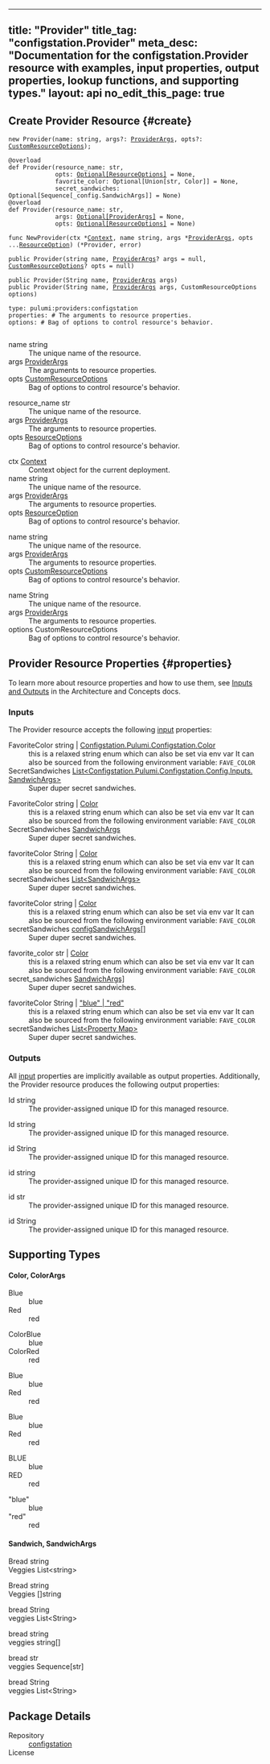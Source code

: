 
---
title: "Provider"
title_tag: "configstation.Provider"
meta_desc: "Documentation for the configstation.Provider resource with examples, input properties, output properties, lookup functions, and supporting types."
layout: api
no_edit_this_page: true
---



<!-- WARNING: this file was generated by test. -->
<!-- Do not edit by hand unless you're certain you know what you are doing! -->




## Create Provider Resource {#create}
<div>
<pulumi-chooser type="language" options="typescript,python,go,csharp,java,yaml"></pulumi-chooser>
</div>


<div>
<pulumi-choosable type="language" values="javascript,typescript">
<div class="highlight"><pre class="chroma"><code class="language-typescript" data-lang="typescript"><span class="k">new </span><span class="nx">Provider</span><span class="p">(</span><span class="nx">name</span><span class="p">:</span> <span class="nx">string</span><span class="p">,</span> <span class="nx">args</span><span class="p">?:</span> <span class="nx"><a href="#inputs">ProviderArgs</a></span><span class="p">,</span> <span class="nx">opts</span><span class="p">?:</span> <span class="nx"><a href="/docs/reference/pkg/nodejs/pulumi/pulumi/#CustomResourceOptions">CustomResourceOptions</a></span><span class="p">);</span></code></pre></div>
</pulumi-choosable>
</div>

<div>
<pulumi-choosable type="language" values="python">
<div class="highlight"><pre class="chroma"><code class="language-python" data-lang="python"><span class=nd>@overload</span>
<span class="k">def </span><span class="nx">Provider</span><span class="p">(</span><span class="nx">resource_name</span><span class="p">:</span> <span class="nx">str</span><span class="p">,</span>
             <span class="nx">opts</span><span class="p">:</span> <span class="nx"><a href="/docs/reference/pkg/python/pulumi/#pulumi.ResourceOptions">Optional[ResourceOptions]</a></span> = None<span class="p">,</span>
             <span class="nx">favorite_color</span><span class="p">:</span> <span class="nx">Optional[Union[str, Color]]</span> = None<span class="p">,</span>
             <span class="nx">secret_sandwiches</span><span class="p">:</span> <span class="nx">Optional[Sequence[_config.SandwichArgs]]</span> = None<span class="p">)</span>
<span class=nd>@overload</span>
<span class="k">def </span><span class="nx">Provider</span><span class="p">(</span><span class="nx">resource_name</span><span class="p">:</span> <span class="nx">str</span><span class="p">,</span>
             <span class="nx">args</span><span class="p">:</span> <span class="nx"><a href="#inputs">Optional[ProviderArgs]</a></span> = None<span class="p">,</span>
             <span class="nx">opts</span><span class="p">:</span> <span class="nx"><a href="/docs/reference/pkg/python/pulumi/#pulumi.ResourceOptions">Optional[ResourceOptions]</a></span> = None<span class="p">)</span></code></pre></div>
</pulumi-choosable>
</div>

<div>
<pulumi-choosable type="language" values="go">
<div class="highlight"><pre class="chroma"><code class="language-go" data-lang="go"><span class="k">func </span><span class="nx">NewProvider</span><span class="p">(</span><span class="nx">ctx</span><span class="p"> *</span><span class="nx"><a href="https://pkg.go.dev/github.com/pulumi/pulumi/sdk/v3/go/pulumi?tab=doc#Context">Context</a></span><span class="p">,</span> <span class="nx">name</span><span class="p"> </span><span class="nx">string</span><span class="p">,</span> <span class="nx">args</span><span class="p"> *</span><span class="nx"><a href="#inputs">ProviderArgs</a></span><span class="p">,</span> <span class="nx">opts</span><span class="p"> ...</span><span class="nx"><a href="https://pkg.go.dev/github.com/pulumi/pulumi/sdk/v3/go/pulumi?tab=doc#ResourceOption">ResourceOption</a></span><span class="p">) (*<span class="nx">Provider</span>, error)</span></code></pre></div>
</pulumi-choosable>
</div>

<div>
<pulumi-choosable type="language" values="csharp">
<div class="highlight"><pre class="chroma"><code class="language-csharp" data-lang="csharp"><span class="k">public </span><span class="nx">Provider</span><span class="p">(</span><span class="nx">string</span><span class="p"> </span><span class="nx">name<span class="p">,</span> <span class="nx"><a href="#inputs">ProviderArgs</a></span><span class="p">? </span><span class="nx">args = null<span class="p">,</span> <span class="nx"><a href="/docs/reference/pkg/dotnet/Pulumi/Pulumi.CustomResourceOptions.html">CustomResourceOptions</a></span><span class="p">? </span><span class="nx">opts = null<span class="p">)</span></code></pre></div>
</pulumi-choosable>
</div>

<div>
<pulumi-choosable type="language" values="java">
<div class="highlight"><pre class="chroma">
<code class="language-java" data-lang="java"><span class="k">public </span><span class="nx">Provider</span><span class="p">(</span><span class="nx">String</span><span class="p"> </span><span class="nx">name<span class="p">,</span> <span class="nx"><a href="#inputs">ProviderArgs</a></span><span class="p"> </span><span class="nx">args<span class="p">)</span>
<span class="k">public </span><span class="nx">Provider</span><span class="p">(</span><span class="nx">String</span><span class="p"> </span><span class="nx">name<span class="p">,</span> <span class="nx"><a href="#inputs">ProviderArgs</a></span><span class="p"> </span><span class="nx">args<span class="p">,</span> <span class="nx">CustomResourceOptions</span><span class="p"> </span><span class="nx">options<span class="p">)</span>
</code></pre></div>
</pulumi-choosable>
</div>

<div>
<pulumi-choosable type="language" values="yaml">
<div class="highlight"><pre class="chroma"><code class="language-yaml" data-lang="yaml">type: <span class="nx">pulumi:providers:configstation</span><span class="p"></span>
<span class="p">properties</span><span class="p">: </span><span class="c">#&nbsp;The arguments to resource properties.</span>
<span class="p"></span><span class="p">options</span><span class="p">: </span><span class="c">#&nbsp;Bag of options to control resource&#39;s behavior.</span>
<span class="p"></span>
</code></pre></div>
</pulumi-choosable>
</div>

<div>
<pulumi-choosable type="language" values="javascript,typescript">

<dl class="resources-properties"><dt
        class="property-required" title="Required">
        <span>name</span>
        <span class="property-indicator"></span>
        <span class="property-type">string</span>
    </dt>
    <dd>The unique name of the resource.</dd><dt
        class="property-optional" title="Optional">
        <span>args</span>
        <span class="property-indicator"></span>
        <span class="property-type"><a href="#inputs">ProviderArgs</a></span>
    </dt>
    <dd>The arguments to resource properties.</dd><dt
        class="property-optional" title="Optional">
        <span>opts</span>
        <span class="property-indicator"></span>
        <span class="property-type"><a href="/docs/reference/pkg/nodejs/pulumi/pulumi/#CustomResourceOptions">CustomResourceOptions</a></span>
    </dt>
    <dd>Bag of options to control resource&#39;s behavior.</dd></dl>

</pulumi-choosable>
</div>

<div>
<pulumi-choosable type="language" values="python">

<dl class="resources-properties"><dt
        class="property-required" title="Required">
        <span>resource_name</span>
        <span class="property-indicator"></span>
        <span class="property-type">str</span>
    </dt>
    <dd>The unique name of the resource.</dd><dt
        class="property-optional" title="Optional">
        <span>args</span>
        <span class="property-indicator"></span>
        <span class="property-type"><a href="#inputs">ProviderArgs</a></span>
    </dt>
    <dd>The arguments to resource properties.</dd><dt
        class="property-optional" title="Optional">
        <span>opts</span>
        <span class="property-indicator"></span>
        <span class="property-type"><a href="/docs/reference/pkg/python/pulumi/#pulumi.ResourceOptions">ResourceOptions</a></span>
    </dt>
    <dd>Bag of options to control resource&#39;s behavior.</dd></dl>

</pulumi-choosable>
</div>

<div>
<pulumi-choosable type="language" values="go">

<dl class="resources-properties"><dt
        class="property-optional" title="Optional">
        <span>ctx</span>
        <span class="property-indicator"></span>
        <span class="property-type"><a href="https://pkg.go.dev/github.com/pulumi/pulumi/sdk/v3/go/pulumi?tab=doc#Context">Context</a></span>
    </dt>
    <dd>Context object for the current deployment.</dd><dt
        class="property-required" title="Required">
        <span>name</span>
        <span class="property-indicator"></span>
        <span class="property-type">string</span>
    </dt>
    <dd>The unique name of the resource.</dd><dt
        class="property-optional" title="Optional">
        <span>args</span>
        <span class="property-indicator"></span>
        <span class="property-type"><a href="#inputs">ProviderArgs</a></span>
    </dt>
    <dd>The arguments to resource properties.</dd><dt
        class="property-optional" title="Optional">
        <span>opts</span>
        <span class="property-indicator"></span>
        <span class="property-type"><a href="https://pkg.go.dev/github.com/pulumi/pulumi/sdk/v3/go/pulumi?tab=doc#ResourceOption">ResourceOption</a></span>
    </dt>
    <dd>Bag of options to control resource&#39;s behavior.</dd></dl>

</pulumi-choosable>
</div>

<div>
<pulumi-choosable type="language" values="csharp">

<dl class="resources-properties"><dt
        class="property-required" title="Required">
        <span>name</span>
        <span class="property-indicator"></span>
        <span class="property-type">string</span>
    </dt>
    <dd>The unique name of the resource.</dd><dt
        class="property-optional" title="Optional">
        <span>args</span>
        <span class="property-indicator"></span>
        <span class="property-type"><a href="#inputs">ProviderArgs</a></span>
    </dt>
    <dd>The arguments to resource properties.</dd><dt
        class="property-optional" title="Optional">
        <span>opts</span>
        <span class="property-indicator"></span>
        <span class="property-type"><a href="/docs/reference/pkg/dotnet/Pulumi/Pulumi.CustomResourceOptions.html">CustomResourceOptions</a></span>
    </dt>
    <dd>Bag of options to control resource&#39;s behavior.</dd></dl>

</pulumi-choosable>
</div>

<div>
<pulumi-choosable type="language" values="java">

<dl class="resources-properties"><dt
        class="property-required" title="Required">
        <span>name</span>
        <span class="property-indicator"></span>
        <span class="property-type">String</span>
    </dt>
    <dd>The unique name of the resource.</dd><dt
        class="property-required" title="Required">
        <span>args</span>
        <span class="property-indicator"></span>
        <span class="property-type"><a href="#inputs">ProviderArgs</a></span>
    </dt>
    <dd>The arguments to resource properties.</dd><dt
        class="property-optional" title="Optional">
        <span>options</span>
        <span class="property-indicator"></span>
        <span class="property-type">CustomResourceOptions</span>
    </dt>
    <dd>Bag of options to control resource&#39;s behavior.</dd></dl>

</pulumi-choosable>
</div>

## Provider Resource Properties {#properties}

To learn more about resource properties and how to use them, see [Inputs and Outputs](/docs/intro/concepts/inputs-outputs) in the Architecture and Concepts docs.

### Inputs

The Provider resource accepts the following [input](/docs/intro/concepts/inputs-outputs) properties:



<div>
<pulumi-choosable type="language" values="csharp">
<dl class="resources-properties"><dt class="property-optional"
            title="Optional">
        <span id="favoritecolor_csharp">
<a data-swiftype-name="resource-property" data-swiftype-type="text" href="#favoritecolor_csharp" style="color: inherit; text-decoration: inherit;">Favorite<wbr>Color</a>
</span>
        <span class="property-indicator"></span>
        <span class="property-type">string | <a href="#color">Configstation.<wbr>Pulumi.<wbr>Configstation.<wbr>Color</a></span>
    </dt>
    <dd>this is a relaxed string enum which can also be set via env var It can also be sourced from the following environment variable: <code>FAVE_COLOR</code></dd><dt class="property-optional"
            title="Optional">
        <span id="secretsandwiches_csharp">
<a data-swiftype-name="resource-property" data-swiftype-type="text" href="#secretsandwiches_csharp" style="color: inherit; text-decoration: inherit;">Secret<wbr>Sandwiches</a>
</span>
        <span class="property-indicator"></span>
        <span class="property-type"><a href="#sandwich">List&lt;Configstation.<wbr>Pulumi.<wbr>Configstation.<wbr>Config.<wbr>Inputs.<wbr>Sandwich<wbr>Args&gt;</a></span>
    </dt>
    <dd>Super duper secret sandwiches.</dd></dl>
</pulumi-choosable>
</div>

<div>
<pulumi-choosable type="language" values="go">
<dl class="resources-properties"><dt class="property-optional"
            title="Optional">
        <span id="favoritecolor_go">
<a data-swiftype-name="resource-property" data-swiftype-type="text" href="#favoritecolor_go" style="color: inherit; text-decoration: inherit;">Favorite<wbr>Color</a>
</span>
        <span class="property-indicator"></span>
        <span class="property-type">string | <a href="#color">Color</a></span>
    </dt>
    <dd>this is a relaxed string enum which can also be set via env var It can also be sourced from the following environment variable: <code>FAVE_COLOR</code></dd><dt class="property-optional"
            title="Optional">
        <span id="secretsandwiches_go">
<a data-swiftype-name="resource-property" data-swiftype-type="text" href="#secretsandwiches_go" style="color: inherit; text-decoration: inherit;">Secret<wbr>Sandwiches</a>
</span>
        <span class="property-indicator"></span>
        <span class="property-type"><a href="#sandwich">Sandwich<wbr>Args</a></span>
    </dt>
    <dd>Super duper secret sandwiches.</dd></dl>
</pulumi-choosable>
</div>

<div>
<pulumi-choosable type="language" values="java">
<dl class="resources-properties"><dt class="property-optional"
            title="Optional">
        <span id="favoritecolor_java">
<a data-swiftype-name="resource-property" data-swiftype-type="text" href="#favoritecolor_java" style="color: inherit; text-decoration: inherit;">favorite<wbr>Color</a>
</span>
        <span class="property-indicator"></span>
        <span class="property-type">String | <a href="#color">Color</a></span>
    </dt>
    <dd>this is a relaxed string enum which can also be set via env var It can also be sourced from the following environment variable: <code>FAVE_COLOR</code></dd><dt class="property-optional"
            title="Optional">
        <span id="secretsandwiches_java">
<a data-swiftype-name="resource-property" data-swiftype-type="text" href="#secretsandwiches_java" style="color: inherit; text-decoration: inherit;">secret<wbr>Sandwiches</a>
</span>
        <span class="property-indicator"></span>
        <span class="property-type"><a href="#sandwich">List&lt;Sandwich<wbr>Args&gt;</a></span>
    </dt>
    <dd>Super duper secret sandwiches.</dd></dl>
</pulumi-choosable>
</div>

<div>
<pulumi-choosable type="language" values="javascript,typescript">
<dl class="resources-properties"><dt class="property-optional"
            title="Optional">
        <span id="favoritecolor_nodejs">
<a data-swiftype-name="resource-property" data-swiftype-type="text" href="#favoritecolor_nodejs" style="color: inherit; text-decoration: inherit;">favorite<wbr>Color</a>
</span>
        <span class="property-indicator"></span>
        <span class="property-type">string | <a href="#color">Color</a></span>
    </dt>
    <dd>this is a relaxed string enum which can also be set via env var It can also be sourced from the following environment variable: <code>FAVE_COLOR</code></dd><dt class="property-optional"
            title="Optional">
        <span id="secretsandwiches_nodejs">
<a data-swiftype-name="resource-property" data-swiftype-type="text" href="#secretsandwiches_nodejs" style="color: inherit; text-decoration: inherit;">secret<wbr>Sandwiches</a>
</span>
        <span class="property-indicator"></span>
        <span class="property-type"><a href="#sandwich">config<wbr>Sandwich<wbr>Args[]</a></span>
    </dt>
    <dd>Super duper secret sandwiches.</dd></dl>
</pulumi-choosable>
</div>

<div>
<pulumi-choosable type="language" values="python">
<dl class="resources-properties"><dt class="property-optional"
            title="Optional">
        <span id="favorite_color_python">
<a data-swiftype-name="resource-property" data-swiftype-type="text" href="#favorite_color_python" style="color: inherit; text-decoration: inherit;">favorite_<wbr>color</a>
</span>
        <span class="property-indicator"></span>
        <span class="property-type">str | <a href="#color">Color</a></span>
    </dt>
    <dd>this is a relaxed string enum which can also be set via env var It can also be sourced from the following environment variable: <code>FAVE_COLOR</code></dd><dt class="property-optional"
            title="Optional">
        <span id="secret_sandwiches_python">
<a data-swiftype-name="resource-property" data-swiftype-type="text" href="#secret_sandwiches_python" style="color: inherit; text-decoration: inherit;">secret_<wbr>sandwiches</a>
</span>
        <span class="property-indicator"></span>
        <span class="property-type"><a href="#sandwich">Sandwich<wbr>Args]</a></span>
    </dt>
    <dd>Super duper secret sandwiches.</dd></dl>
</pulumi-choosable>
</div>

<div>
<pulumi-choosable type="language" values="yaml">
<dl class="resources-properties"><dt class="property-optional"
            title="Optional">
        <span id="favoritecolor_yaml">
<a data-swiftype-name="resource-property" data-swiftype-type="text" href="#favoritecolor_yaml" style="color: inherit; text-decoration: inherit;">favorite<wbr>Color</a>
</span>
        <span class="property-indicator"></span>
        <span class="property-type">String | <a href="#color">&#34;blue&#34; | &#34;red&#34;</a></span>
    </dt>
    <dd>this is a relaxed string enum which can also be set via env var It can also be sourced from the following environment variable: <code>FAVE_COLOR</code></dd><dt class="property-optional"
            title="Optional">
        <span id="secretsandwiches_yaml">
<a data-swiftype-name="resource-property" data-swiftype-type="text" href="#secretsandwiches_yaml" style="color: inherit; text-decoration: inherit;">secret<wbr>Sandwiches</a>
</span>
        <span class="property-indicator"></span>
        <span class="property-type"><a href="#sandwich">List&lt;Property Map&gt;</a></span>
    </dt>
    <dd>Super duper secret sandwiches.</dd></dl>
</pulumi-choosable>
</div>


### Outputs

All [input](#inputs) properties are implicitly available as output properties. Additionally, the Provider resource produces the following output properties:



<div>
<pulumi-choosable type="language" values="csharp">
<dl class="resources-properties"><dt class="property-"
            title="">
        <span id="id_csharp">
<a data-swiftype-name="resource-property" data-swiftype-type="text" href="#id_csharp" style="color: inherit; text-decoration: inherit;">Id</a>
</span>
        <span class="property-indicator"></span>
        <span class="property-type">string</span>
    </dt>
    <dd>The provider-assigned unique ID for this managed resource.</dd></dl>
</pulumi-choosable>
</div>

<div>
<pulumi-choosable type="language" values="go">
<dl class="resources-properties"><dt class="property-"
            title="">
        <span id="id_go">
<a data-swiftype-name="resource-property" data-swiftype-type="text" href="#id_go" style="color: inherit; text-decoration: inherit;">Id</a>
</span>
        <span class="property-indicator"></span>
        <span class="property-type">string</span>
    </dt>
    <dd>The provider-assigned unique ID for this managed resource.</dd></dl>
</pulumi-choosable>
</div>

<div>
<pulumi-choosable type="language" values="java">
<dl class="resources-properties"><dt class="property-"
            title="">
        <span id="id_java">
<a data-swiftype-name="resource-property" data-swiftype-type="text" href="#id_java" style="color: inherit; text-decoration: inherit;">id</a>
</span>
        <span class="property-indicator"></span>
        <span class="property-type">String</span>
    </dt>
    <dd>The provider-assigned unique ID for this managed resource.</dd></dl>
</pulumi-choosable>
</div>

<div>
<pulumi-choosable type="language" values="javascript,typescript">
<dl class="resources-properties"><dt class="property-"
            title="">
        <span id="id_nodejs">
<a data-swiftype-name="resource-property" data-swiftype-type="text" href="#id_nodejs" style="color: inherit; text-decoration: inherit;">id</a>
</span>
        <span class="property-indicator"></span>
        <span class="property-type">string</span>
    </dt>
    <dd>The provider-assigned unique ID for this managed resource.</dd></dl>
</pulumi-choosable>
</div>

<div>
<pulumi-choosable type="language" values="python">
<dl class="resources-properties"><dt class="property-"
            title="">
        <span id="id_python">
<a data-swiftype-name="resource-property" data-swiftype-type="text" href="#id_python" style="color: inherit; text-decoration: inherit;">id</a>
</span>
        <span class="property-indicator"></span>
        <span class="property-type">str</span>
    </dt>
    <dd>The provider-assigned unique ID for this managed resource.</dd></dl>
</pulumi-choosable>
</div>

<div>
<pulumi-choosable type="language" values="yaml">
<dl class="resources-properties"><dt class="property-"
            title="">
        <span id="id_yaml">
<a data-swiftype-name="resource-property" data-swiftype-type="text" href="#id_yaml" style="color: inherit; text-decoration: inherit;">id</a>
</span>
        <span class="property-indicator"></span>
        <span class="property-type">String</span>
    </dt>
    <dd>The provider-assigned unique ID for this managed resource.</dd></dl>
</pulumi-choosable>
</div>







## Supporting Types



<h4 id="color">
Color<pulumi-choosable type="language" values="python,go" class="inline">, Color<wbr>Args</pulumi-choosable>
</h4>

<div>
<pulumi-choosable type="language" values="csharp">
<dl class="tabular"><dt>Blue</dt>
    <dd>blue</dd><dt>Red</dt>
    <dd>red</dd></dl>
</pulumi-choosable>
</div>

<div>
<pulumi-choosable type="language" values="go">
<dl class="tabular"><dt>Color<wbr>Blue</dt>
    <dd>blue</dd><dt>Color<wbr>Red</dt>
    <dd>red</dd></dl>
</pulumi-choosable>
</div>

<div>
<pulumi-choosable type="language" values="java">
<dl class="tabular"><dt>Blue</dt>
    <dd>blue</dd><dt>Red</dt>
    <dd>red</dd></dl>
</pulumi-choosable>
</div>

<div>
<pulumi-choosable type="language" values="javascript,typescript">
<dl class="tabular"><dt>Blue</dt>
    <dd>blue</dd><dt>Red</dt>
    <dd>red</dd></dl>
</pulumi-choosable>
</div>

<div>
<pulumi-choosable type="language" values="python">
<dl class="tabular"><dt>BLUE</dt>
    <dd>blue</dd><dt>RED</dt>
    <dd>red</dd></dl>
</pulumi-choosable>
</div>

<div>
<pulumi-choosable type="language" values="yaml">
<dl class="tabular"><dt>"blue"</dt>
    <dd>blue</dd><dt>"red"</dt>
    <dd>red</dd></dl>
</pulumi-choosable>
</div>

<h4 id="sandwich">
Sandwich<pulumi-choosable type="language" values="python,go" class="inline">, Sandwich<wbr>Args</pulumi-choosable>
</h4>

<div>
<pulumi-choosable type="language" values="csharp">
<dl class="resources-properties"><dt class="property-optional"
            title="Optional">
        <span id="bread_csharp">
<a data-swiftype-name="resource-property" data-swiftype-type="text" href="#bread_csharp" style="color: inherit; text-decoration: inherit;">Bread</a>
</span>
        <span class="property-indicator"></span>
        <span class="property-type">string</span>
    </dt>
    <dd></dd><dt class="property-optional"
            title="Optional">
        <span id="veggies_csharp">
<a data-swiftype-name="resource-property" data-swiftype-type="text" href="#veggies_csharp" style="color: inherit; text-decoration: inherit;">Veggies</a>
</span>
        <span class="property-indicator"></span>
        <span class="property-type">List&lt;string&gt;</span>
    </dt>
    <dd></dd></dl>
</pulumi-choosable>
</div>

<div>
<pulumi-choosable type="language" values="go">
<dl class="resources-properties"><dt class="property-optional"
            title="Optional">
        <span id="bread_go">
<a data-swiftype-name="resource-property" data-swiftype-type="text" href="#bread_go" style="color: inherit; text-decoration: inherit;">Bread</a>
</span>
        <span class="property-indicator"></span>
        <span class="property-type">string</span>
    </dt>
    <dd></dd><dt class="property-optional"
            title="Optional">
        <span id="veggies_go">
<a data-swiftype-name="resource-property" data-swiftype-type="text" href="#veggies_go" style="color: inherit; text-decoration: inherit;">Veggies</a>
</span>
        <span class="property-indicator"></span>
        <span class="property-type">[]string</span>
    </dt>
    <dd></dd></dl>
</pulumi-choosable>
</div>

<div>
<pulumi-choosable type="language" values="java">
<dl class="resources-properties"><dt class="property-optional"
            title="Optional">
        <span id="bread_java">
<a data-swiftype-name="resource-property" data-swiftype-type="text" href="#bread_java" style="color: inherit; text-decoration: inherit;">bread</a>
</span>
        <span class="property-indicator"></span>
        <span class="property-type">String</span>
    </dt>
    <dd></dd><dt class="property-optional"
            title="Optional">
        <span id="veggies_java">
<a data-swiftype-name="resource-property" data-swiftype-type="text" href="#veggies_java" style="color: inherit; text-decoration: inherit;">veggies</a>
</span>
        <span class="property-indicator"></span>
        <span class="property-type">List&lt;String&gt;</span>
    </dt>
    <dd></dd></dl>
</pulumi-choosable>
</div>

<div>
<pulumi-choosable type="language" values="javascript,typescript">
<dl class="resources-properties"><dt class="property-optional"
            title="Optional">
        <span id="bread_nodejs">
<a data-swiftype-name="resource-property" data-swiftype-type="text" href="#bread_nodejs" style="color: inherit; text-decoration: inherit;">bread</a>
</span>
        <span class="property-indicator"></span>
        <span class="property-type">string</span>
    </dt>
    <dd></dd><dt class="property-optional"
            title="Optional">
        <span id="veggies_nodejs">
<a data-swiftype-name="resource-property" data-swiftype-type="text" href="#veggies_nodejs" style="color: inherit; text-decoration: inherit;">veggies</a>
</span>
        <span class="property-indicator"></span>
        <span class="property-type">string[]</span>
    </dt>
    <dd></dd></dl>
</pulumi-choosable>
</div>

<div>
<pulumi-choosable type="language" values="python">
<dl class="resources-properties"><dt class="property-optional"
            title="Optional">
        <span id="bread_python">
<a data-swiftype-name="resource-property" data-swiftype-type="text" href="#bread_python" style="color: inherit; text-decoration: inherit;">bread</a>
</span>
        <span class="property-indicator"></span>
        <span class="property-type">str</span>
    </dt>
    <dd></dd><dt class="property-optional"
            title="Optional">
        <span id="veggies_python">
<a data-swiftype-name="resource-property" data-swiftype-type="text" href="#veggies_python" style="color: inherit; text-decoration: inherit;">veggies</a>
</span>
        <span class="property-indicator"></span>
        <span class="property-type">Sequence[str]</span>
    </dt>
    <dd></dd></dl>
</pulumi-choosable>
</div>

<div>
<pulumi-choosable type="language" values="yaml">
<dl class="resources-properties"><dt class="property-optional"
            title="Optional">
        <span id="bread_yaml">
<a data-swiftype-name="resource-property" data-swiftype-type="text" href="#bread_yaml" style="color: inherit; text-decoration: inherit;">bread</a>
</span>
        <span class="property-indicator"></span>
        <span class="property-type">String</span>
    </dt>
    <dd></dd><dt class="property-optional"
            title="Optional">
        <span id="veggies_yaml">
<a data-swiftype-name="resource-property" data-swiftype-type="text" href="#veggies_yaml" style="color: inherit; text-decoration: inherit;">veggies</a>
</span>
        <span class="property-indicator"></span>
        <span class="property-type">List&lt;String&gt;</span>
    </dt>
    <dd></dd></dl>
</pulumi-choosable>
</div>


<h2 id="package-details">Package Details</h2>
<dl class="package-details">
	<dt>Repository</dt>
	<dd><a href="">configstation </a></dd>
	<dt>License</dt>
	<dd></dd>
</dl>

